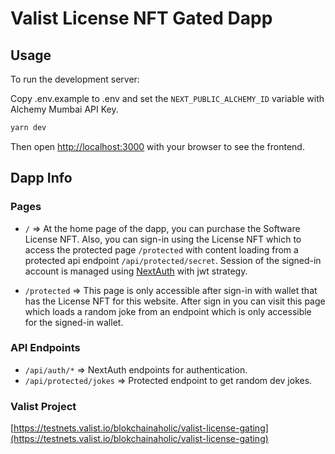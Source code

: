 # Valist License NFT Gated Dapp

## Usage

To run the development server:

Copy .env.example to .env and set the `NEXT_PUBLIC_ALCHEMY_ID` variable with Alchemy Mumbai API Key.

```bash
yarn dev
```

Then open [http://localhost:3000](http://localhost:3000) with your browser to see the frontend.

## Dapp Info

### Pages

- `/` => At the home page of the dapp, you can purchase the Software License NFT. Also, you can sign-in using the License NFT which to access the protected page `/protected` with content loading from a protected api endpoint `/api/protected/secret`. Session of the signed-in account is managed using [NextAuth](https://next-auth.js.org/) with jwt strategy.

- `/protected` => This page is only accessible after sign-in with wallet that has the License NFT for this website. After sign in you can visit this page which loads a random joke from an endpoint which is only accessible for the signed-in wallet.

### API Endpoints

- `/api/auth/*` => NextAuth endpoints for authentication.
- `/api/protected/jokes` => Protected endpoint to get random dev jokes.

### Valist Project

[https://testnets.valist.io/blokchainaholic/valist-license-gating](https://testnets.valist.io/blokchainaholic/valist-license-gating)
